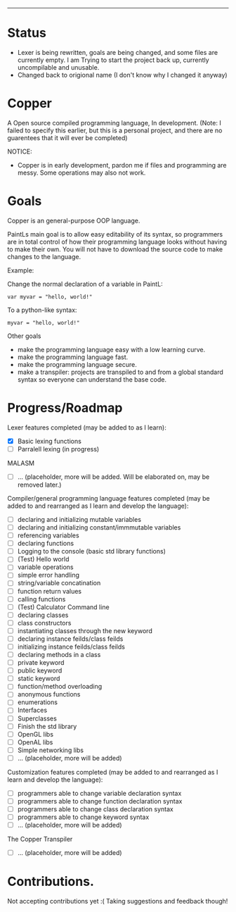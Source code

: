 **********************************

# Status 
- Lexer is being rewritten, goals are being changed, and some files are currently empty. I am Trying to start the project back up, currently uncompilable and unusable.
- Changed back to origional name (I don't know why I changed it anyway)

# Copper
A Open source compiled programming language, In development.
(Note: I failed to specify this earlier, but this is a personal project, and there are no guarentees  that it will ever be completed)

NOTICE:
- Copper is in early development, pardon me if files and programming are messy. Some operations may also not work.

# Goals
Copper is an general-purpose OOP language.

PaintLs main goal is to allow easy editability of its syntax, so programmers are in total control of how their programming
language looks without having to make their own. You will not have to download the source code to make changes to the language.

Example:

Change the normal declaration of a variable in PaintL:

```var myvar = "hello, world!" ```

To a python-like syntax:

```myvar = "hello, world!"```

Other goals
- make the programming language easy with a low learning curve.
- make the programming language fast. 
- make the programming language secure.
- make a transpiler: projects are transpiled to and from a global standard syntax so everyone can understand the base code.

# Progress/Roadmap

Lexer features completed (may be added to as I learn):
- [x] Basic lexing functions
- [ ] Parralell lexing (in progress)

MALASM
- [ ] ... (placeholder, more will be added. Will be elaborated on, may be removed later.)

Compiler/general programming language features completed (may be added to and rearranged as I learn and develop the language): 

- [ ] declaring and initializing mutable variables
- [ ] declaring and initializing constant/immmutable variables
- [ ] referencing variables
- [ ] declaring functions
- [ ] Logging to the console (basic std library functions)
- [ ] (Test) Hello world
- [ ] variable operations
- [ ] simple error handling
- [ ] string/variable concatination
- [ ] function return values
- [ ] calling functions
- [ ] (Test) Calculator Command line
- [ ] declaring classes
- [ ] class constructors
- [ ] instantiating classes through the new keyword
- [ ] declaring instance feilds/class feilds
- [ ] initializing instance feilds/class feilds
- [ ] declaring methods in a class
- [ ] private keyword
- [ ] public keyword
- [ ] static keyword
- [ ] function/method overloading
- [ ] anonymous functions
- [ ] enumerations
- [ ] Interfaces
- [ ] Superclasses
- [ ] Finish the std library
- [ ] OpenGL libs
- [ ] OpenAL libs
- [ ] Simple networking libs
- [ ] ... (placeholder, more will be added)

Customization features completed (may be added to and rearranged as I learn and develop the language):

- [ ] programmers able to change variable declaration syntax
- [ ] programmers able to change function declaration syntax
- [ ] programmers able to change class declaration syntax
- [ ] programmers able to change keyword syntax
- [ ] ... (placeholder, more will be added)

The Copper Transpiler 
- [ ] ... (placeholder, more will be added)



# Contributions.
Not accepting contributions yet :(
Taking suggestions and feedback though!
